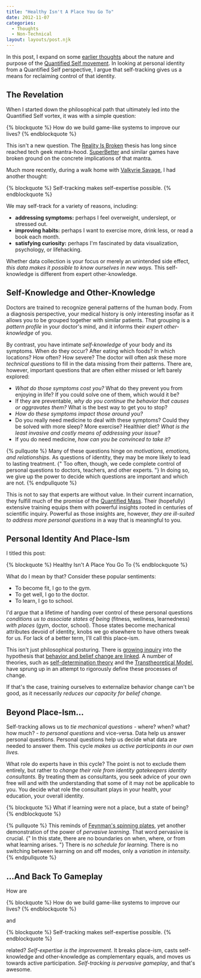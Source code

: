```yaml
---
title: "Healthy Isn't A Place You Go To"
date: 2012-11-07
categories:
  - Thoughts
  - Non-Technical
layout: layouts/post.njk
---
```


In this post, I expand on some [earlier thoughts](/blog/2012/10/02/welcome-to-quantified-savagery/) about the
nature and purpose of the [Quantified Self movement](http://quantifiedself.com/).
In looking at personal identity from a Quantified Self perspective, I argue
that self-tracking gives us a means for reclaiming control of that identity.

<!-- more -->

## The Revelation

When I started down the philosophical path that ultimately led into the
Quantified Self vortex, it was with a simple question:

{% blockquote %}
How do we build game-like systems to improve our lives?
{% endblockquote %}

This isn't a new question. The [Reality Is Broken](http://realityisbroken.org/)
thesis has long since reached tech geek mantra-hood.
[SuperBetter](https://www.superbetter.com/) and similar games have broken ground on the
concrete implications of that mantra.

Much more recently, during a walk home with [Valkyrie Savage](http://www.eecs.berkeley.edu/~valkyrie/), I had
another thought:

{% blockquote %}
Self-tracking makes self-expertise possible.
{% endblockquote %}

We may self-track for a variety of reasons, including:

- **addressing symptoms:** perhaps I feel overweight, underslept, or stressed
  out.
- **improving habits:** perhaps I want to exercise more, drink less, or read
  a book each month.
- **satisfying curiosity:** perhaps I'm fascinated by data visualization,
  psychology, or lifehacking.

Whether data collection is your focus or merely an unintended side effect,
*this data makes it possible to know ourselves in new ways.* This
self-knowledge is different from expert other-knowledge.

## Self-Knowledge and Other-Knowledge

Doctors are trained to recognize general patterns of the human body.
From a diagnosis perspective, your medical history is only interesting
insofar as it allows you to be grouped together with similar patients.
That grouping is a *pattern profile* in your doctor's mind, and it informs their
*expert other-knowledge* of you.

By contrast, you have intimate *self-knowledge* of your body and its symptoms.
When do they occur? After eating which foods? In which locations?
How often? How severe? The doctor will often ask these more *technical
questions* to fill in the data missing from their patterns. There are,
however, important questions that are often either missed or left barely
explored:

- *What do those symptoms cost you?* What do they prevent you from enjoying in
  life? If you could solve one of them, which would it be?
- If they are preventable, *why do you continue the behavior that causes or
  aggravates them?* What is the best way to get you to stop?
- *How do these symptoms impact those around you?*
- Do you really need medicine to deal with these symptoms? Could they be solved
  with more sleep? More exercise? Healthier diet? *What is the least invasive
  and costly means of addressing your issue?*
- If you do need medicine, *how can you be convinced to take it?*

{% pullquote %}
Many of these questions hinge on *motivations, emotions, and relationships.*
As questions of identity, they may be more likely to lead to lasting
treatment. {" Too often, though, we cede complete control of personal
questions to doctors, teachers, and other experts. "} In doing so, we give up
the power to decide which questions are important and which are not.
{% endpullquote %}

This is not to say that experts are without value. In their current
incarnation, they fulfill much of the promise of the [Quantified Mass](/blog/2012/10/02/welcome-to-quantified-savagery/).
Their (hopefully) extensive training equips them with powerful insights
rooted in centuries of scientific inquiry.
Powerful as those insights are, however, *they are ill-suited to address
more personal questions* in a way that is meaningful to you.

## Personal Identity And Place-Ism

I titled this post:

{% blockquote %}
Healthy Isn't A Place You Go To
{% endblockquote %}

What do I mean by that? Consider these popular sentiments:

- To become fit, I go to the gym.
- To get well, I go to the doctor.
- To learn, I go to school.

I'd argue that a lifetime of handing over control of these personal questions
*conditions us to associate states of being* (fitness, wellness, learnedness)
*with places* (gym, doctor, school). Those states become mechanical attributes
devoid of identity, knobs we go elsewhere to have others tweak for us. For
lack of a better term, I'll call this place-ism.

This isn't just philosophical posturing. There is [growing inquiry](https://www.google.com/search?q=behavior+change+and+identity)
into the hypothesis that [behavior and belief change are linked](http://wayoftheduck.com/belief-change).
A number of theories, such as
[self-determination theory](http://www.selfdeterminationtheory.org/theory) and the
[Transtheoretical Model](http://www.uri.edu/research/cprc/TTM/detailedoverview.htm),
have sprung up in an attempt to rigorously define these processes of change.

If that's the
case, training ourselves to externalize behavior change can't be good, as it
necessarily *reduces our capacity for belief change.*

## Beyond Place-Ism...

Self-tracking allows us to *tie mechanical questions* - where? when? what?
how much? - *to personal questions* and vice-versa. Data help us
answer personal questions. Personal questions help us decide what
data are needed to answer them. This cycle *makes us active participants in
our own lives.*

What role do experts have in this cycle? The point is not to exclude them
entirely, but rather to *change their role from identity gatekeepers
identity consultants.* By treating them as consultants, you seek advice
of your own free will and with the understanding that some of it may not
be applicable to you. You decide what role the consultant plays in your
health, your education, your overall identity.

{% blockquote %}
What if learning were not a place, but a state of being?
{% endblockquote %}

{% pullquote %}
This reminds of
[Feynman's spinning plates](http://www.thinkjarcollective.com/2012/07/richard-feynman-spinning-plates-and-serious-play/),
yet another demonstration of the power of *pervasive learning.* That word
pervasive is crucial. {" In this state, there are no boundaries on when, where,
or from what learning arises. "} There is *no schedule for learning.* There is no
switching between learning on and off modes, only a *variation in intensity.*
{% endpullquote %}

## ...And Back To Gameplay

How are

{% blockquote %}
How do we build game-like systems to improve our lives?
{% endblockquote %}

and

{% blockquote %}
Self-tracking makes self-expertise possible.
{% endblockquote %}

related? *Self-expertise is the improvement.* It breaks place-ism, casts
self-knowledge and other-knowledge as complementary equals, and moves us
towards active participation. *Self-tracking is pervasive gameplay*, and
that's awesome.
